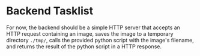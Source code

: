 # Backend Tasklist
For now, the backend should be a simple HTTP server that accepts an HTTP request containing an image, saves the image to a temporary directory `./tmp/`, calls the provided python script with the image's filename, and returns the result of the python script in a HTTP response.
